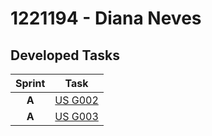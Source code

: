 # 1221194 - Diana Neves
## Developed Tasks

| Sprint |                  Task                   |
|:------:|:---------------------------------------:|
| **A**  | [US G002](../Sprint%20A/G002/readme.md) |
| **A**  | [US G003](../Sprint%20A/G003/readme.md) |
